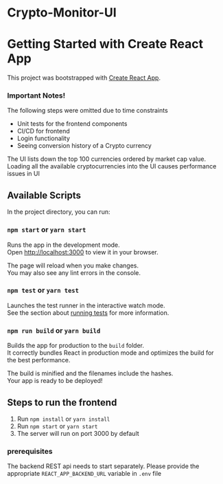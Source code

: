 # Crypto-Monitor-UI

# Getting Started with Create React App

This project was bootstrapped with [Create React App](https://github.com/facebook/create-react-app).

### Important Notes!

The following steps were omitted due to time constraints
* Unit tests for the frontend components
* CI/CD for frontend
* Login functionality
* Seeing conversion history of a Crypto currency

The UI lists down the top 100 currencies ordered by market cap value. Loading all the available cryptocurrencies into the UI causes performance issues in UI

## Available Scripts

In the project directory, you can run:

### `npm start` or `yarn start`

Runs the app in the development mode.\
Open [http://localhost:3000](http://localhost:3000) to view it in your browser.

The page will reload when you make changes.\
You may also see any lint errors in the console.

### `npm test` or `yarn test`

Launches the test runner in the interactive watch mode.\
See the section about [running tests](https://facebook.github.io/create-react-app/docs/running-tests) for more information.

### `npm run build` or `yarn build`

Builds the app for production to the `build` folder.\
It correctly bundles React in production mode and optimizes the build for the best performance.

The build is minified and the filenames include the hashes.\
Your app is ready to be deployed!

## Steps to run the frontend
1. Run `npm install` or `yarn install`
2. Run `npm start` or `yarn start`
3. The server will run on port 3000 by default

### prerequisites
The backend REST api needs to start separately. Please provide the appropriate `REACT_APP_BACKEND_URL` variable in `.env` file

